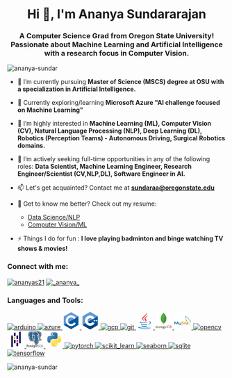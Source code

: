 <h1 align="center">Hi 👋, I'm Ananya Sundararajan</h1>
<h3 align="center">A Computer Science Grad from Oregon State University! Passionate about Machine Learning and Artificial Intelligence with a research focus in Computer Vision.</h3>

<p align="left"> <img src="https://komarev.com/ghpvc/?username=ananya-sundar&label=Profile%20views&color=0e75b6&style=flat" alt="ananya-sundar" /> </p>

- 🔭 I’m currently pursuing **Master of Science (MSCS) degree at OSU with a specialization in Artificial Intelligence.**

- 🌱 Currently exploring/learning **Microsoft Azure "AI challenge focused on Machine Learning"**

- 👯 I’m highly interested in **Machine Learning (ML), Computer Vision (CV), Natural Language Processing (NLP), Deep Learning (DL), Robotics (Perception Teams) - Autonomous Driving, Surgical Robotics domains.**

- 🤝 I’m actively seeking full-time opportunities in any of the following roles: **Data Scientist, Machine Learning Engineer, Research Engineer/Scientist (CV,NLP,DL), Software Engineer in AI.**

- 📫 Let's get acquainted? Contact me at **sundaraa@oregonstate.edu**

- 📄 Get to know me better? Check out my resume:
  - [Data Science/NLP](https://github.com/ananya-sundar/ananya-sundar/blob/7c9d2a5ca1a54fe2ed4a3fb42bbdea143508fcb5/Ananya_Sundar_Resume_DS_NLP.pdf)
  - [Computer Vision/ML](https://github.com/ananya-sundar/ananya-sundar/blob/7c9d2a5ca1a54fe2ed4a3fb42bbdea143508fcb5/Ananya_Sundar_Resume_CV_DL.pdf)
- ⚡ Things I do for fun : **I love playing badminton and binge watching TV shows & movies!**

<h3 align="left">Connect with me:</h3>
<p align="left">
<a href="https://linkedin.com/in/ananyas21" target="blank"><img align="center" src="https://raw.githubusercontent.com/rahuldkjain/github-profile-readme-generator/master/src/images/icons/Social/linked-in-alt.svg" alt="ananyas21" height="30" width="40" /></a>
<a href="https://www.leetcode.com/_ananya_" target="blank"><img align="center" src="https://raw.githubusercontent.com/rahuldkjain/github-profile-readme-generator/master/src/images/icons/Social/leet-code.svg" alt="_ananya_" height="30" width="40" /></a>
</p>

<h3 align="left">Languages and Tools:</h3>
<p align="left"> <a href="https://www.arduino.cc/" target="_blank" rel="noreferrer"> <img src="https://cdn.worldvectorlogo.com/logos/arduino-1.svg" alt="arduino" width="40" height="40"/> </a> <a href="https://azure.microsoft.com/en-in/" target="_blank" rel="noreferrer"> <img src="https://www.vectorlogo.zone/logos/microsoft_azure/microsoft_azure-icon.svg" alt="azure" width="40" height="40"/> </a> <a href="https://www.cprogramming.com/" target="_blank" rel="noreferrer"> <img src="https://raw.githubusercontent.com/devicons/devicon/master/icons/c/c-original.svg" alt="c" width="40" height="40"/> </a> <a href="https://www.w3schools.com/cpp/" target="_blank" rel="noreferrer"> <img src="https://raw.githubusercontent.com/devicons/devicon/master/icons/cplusplus/cplusplus-original.svg" alt="cplusplus" width="40" height="40"/> </a> <a href="https://cloud.google.com" target="_blank" rel="noreferrer"> <img src="https://www.vectorlogo.zone/logos/google_cloud/google_cloud-icon.svg" alt="gcp" width="40" height="40"/> </a> <a href="https://git-scm.com/" target="_blank" rel="noreferrer"> <img src="https://www.vectorlogo.zone/logos/git-scm/git-scm-icon.svg" alt="git" width="40" height="40"/> </a> <a href="https://www.java.com" target="_blank" rel="noreferrer"> <img src="https://raw.githubusercontent.com/devicons/devicon/master/icons/java/java-original.svg" alt="java" width="40" height="40"/> </a> <a href="https://www.mongodb.com/" target="_blank" rel="noreferrer"> <img src="https://raw.githubusercontent.com/devicons/devicon/master/icons/mongodb/mongodb-original-wordmark.svg" alt="mongodb" width="40" height="40"/> </a> <a href="https://www.mysql.com/" target="_blank" rel="noreferrer"> <img src="https://raw.githubusercontent.com/devicons/devicon/master/icons/mysql/mysql-original-wordmark.svg" alt="mysql" width="40" height="40"/> </a> <a href="https://opencv.org/" target="_blank" rel="noreferrer"> <img src="https://www.vectorlogo.zone/logos/opencv/opencv-icon.svg" alt="opencv" width="40" height="40"/> </a> <a href="https://pandas.pydata.org/" target="_blank" rel="noreferrer"> <img src="https://raw.githubusercontent.com/devicons/devicon/2ae2a900d2f041da66e950e4d48052658d850630/icons/pandas/pandas-original.svg" alt="pandas" width="40" height="40"/> </a> <a href="https://www.postgresql.org" target="_blank" rel="noreferrer"> <img src="https://raw.githubusercontent.com/devicons/devicon/master/icons/postgresql/postgresql-original-wordmark.svg" alt="postgresql" width="40" height="40"/> </a> <a href="https://www.python.org" target="_blank" rel="noreferrer"> <img src="https://raw.githubusercontent.com/devicons/devicon/master/icons/python/python-original.svg" alt="python" width="40" height="40"/> </a> <a href="https://pytorch.org/" target="_blank" rel="noreferrer"> <img src="https://www.vectorlogo.zone/logos/pytorch/pytorch-icon.svg" alt="pytorch" width="40" height="40"/> </a> <a href="https://scikit-learn.org/" target="_blank" rel="noreferrer"> <img src="https://upload.wikimedia.org/wikipedia/commons/0/05/Scikit_learn_logo_small.svg" alt="scikit_learn" width="40" height="40"/> </a> <a href="https://seaborn.pydata.org/" target="_blank" rel="noreferrer"> <img src="https://seaborn.pydata.org/_images/logo-mark-lightbg.svg" alt="seaborn" width="40" height="40"/> </a> <a href="https://www.sqlite.org/" target="_blank" rel="noreferrer"> <img src="https://www.vectorlogo.zone/logos/sqlite/sqlite-icon.svg" alt="sqlite" width="40" height="40"/> </a> <a href="https://www.tensorflow.org" target="_blank" rel="noreferrer"> <img src="https://www.vectorlogo.zone/logos/tensorflow/tensorflow-icon.svg" alt="tensorflow" width="40" height="40"/> </a> </p>

<p><img align="center" src="https://github-readme-stats.vercel.app/api/top-langs?username=ananya-sundar&show_icons=true&locale=en&layout=compact" alt="ananya-sundar" /></p>
